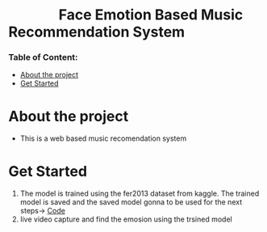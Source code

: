 # &nbsp;&nbsp;&nbsp;&nbsp;&nbsp;&nbsp;&nbsp;&nbsp;&nbsp;&nbsp;&nbsp;&nbsp;&nbsp;&nbsp;    Face Emotion Based Music Recommendation System

### Table of Content:
-	[About the project](#about-the-project) 
-	[Get Started](#get-started) 


# About the project
- This is a web based music recomendation system

# Get Started
1) The model is trained using the fer2013 dataset from kaggle. The trained model is saved and the saved model gonna to be used for the next steps-> [Code](https://github.com/pavi-ninjaac/DeepLearningProjects/blob/main/Face_Emotion_Recognision/FER_VGG.ipynb)
2) live video capture and find the emosion using the trsined model
